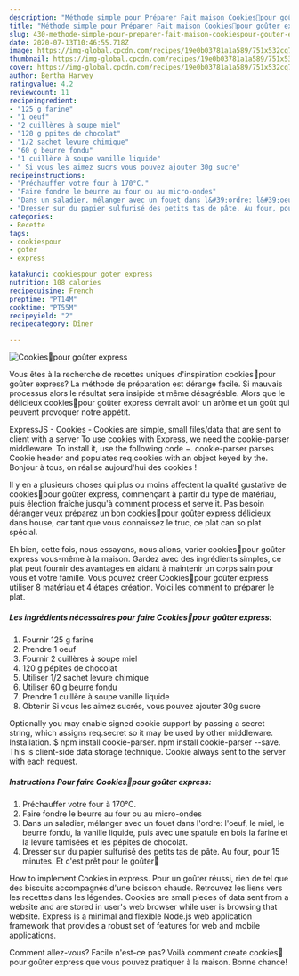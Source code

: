 ```yaml
---
description: "Méthode simple pour Préparer Fait maison Cookies🍪pour goûter express"
title: "Méthode simple pour Préparer Fait maison Cookies🍪pour goûter express"
slug: 430-methode-simple-pour-preparer-fait-maison-cookiespour-gouter-express
date: 2020-07-13T10:46:55.718Z
image: https://img-global.cpcdn.com/recipes/19e0b03781a1a589/751x532cq70/cookies🍪pour-gouter-express-photo-principale-de-la-recette.jpg
thumbnail: https://img-global.cpcdn.com/recipes/19e0b03781a1a589/751x532cq70/cookies🍪pour-gouter-express-photo-principale-de-la-recette.jpg
cover: https://img-global.cpcdn.com/recipes/19e0b03781a1a589/751x532cq70/cookies🍪pour-gouter-express-photo-principale-de-la-recette.jpg
author: Bertha Harvey
ratingvalue: 4.2
reviewcount: 11
recipeingredient:
- "125 g farine"
- "1 oeuf"
- "2 cuillères à soupe miel"
- "120 g ppites de chocolat"
- "1/2 sachet levure chimique"
- "60 g beurre fondu"
- "1 cuillère à soupe vanille liquide"
- " Si vous les aimez sucrs vous pouvez ajouter 30g sucre"
recipeinstructions:
- "Préchauffer votre four à 170°C."
- "Faire fondre le beurre au four ou au micro-ondes"
- "Dans un saladier, mélanger avec un fouet dans l&#39;ordre: l&#39;oeuf, le miel, le beurre fondu, la vanille liquide, puis avec une spatule en bois la farine et la levure tamisées et les pépites de chocolat."
- "Dresser sur du papier sulfurisé des petits tas de pâte. Au four, pour 15 minutes. Et c&#39;est prêt pour le goûter🍪"
categories:
- Recette
tags:
- cookiespour
- goter
- express

katakunci: cookiespour goter express 
nutrition: 108 calories
recipecuisine: French
preptime: "PT14M"
cooktime: "PT55M"
recipeyield: "2"
recipecategory: Dîner

---
```



![Cookies🍪pour goûter express](https://img-global.cpcdn.com/recipes/19e0b03781a1a589/751x532cq70/cookies🍪pour-gouter-express-photo-principale-de-la-recette.jpg)

Vous êtes à la recherche de recettes uniques d'inspiration cookies🍪pour goûter express? La méthode de préparation est dérange facile. Si mauvais processus alors le résultat sera insipide et même désagréable. Alors que le délicieux cookies🍪pour goûter express devrait avoir un arôme et un goût qui peuvent provoquer notre appétit.

ExpressJS - Cookies - Cookies are simple, small files/data that are sent to client with a server To use cookies with Express, we need the cookie-parser middleware. To install it, use the following code −. cookie-parser parses Cookie header and populates req.cookies with an object keyed by the. Bonjour à tous, on réalise aujourd&#39;hui des cookies !

Il y en a plusieurs choses qui plus ou moins affectent la qualité gustative de cookies🍪pour goûter express, commençant à partir du type de matériau, puis élection fraîche jusqu'à comment process et serve it. Pas besoin déranger veux préparez un bon cookies🍪pour goûter express délicieux dans house, car tant que vous connaissez le truc, ce plat can so plat spécial.


Eh bien, cette fois, nous essayons, nous allons, varier cookies🍪pour goûter express vous-même à la maison. Gardez avec des ingrédients simples, ce plat peut fournir des avantages en aidant à maintenir un corps sain pour vous et votre famille. Vous pouvez créer Cookies🍪pour goûter express utiliser 8 matériau et 4 étapes création. Voici les comment to préparer le plat.

<!--inarticleads1-->

##### Les ingrédients nécessaires pour faire Cookies🍪pour goûter express:

1. Fournir 125 g farine
1. Prendre 1 oeuf
1. Fournir 2 cuillères à soupe miel
1.  120 g pépites de chocolat
1. Utiliser 1/2 sachet levure chimique
1. Utiliser 60 g beurre fondu
1. Prendre 1 cuillère à soupe vanille liquide
1. Obtenir  Si vous les aimez sucrés, vous pouvez ajouter 30g sucre


Optionally you may enable signed cookie support by passing a secret string, which assigns req.secret so it may be used by other middleware. Installation. $ npm install cookie-parser. npm install cookie-parser --save. This is client-side data storage technique. Cookie always sent to the server with each request. 

<!--inarticleads2-->

##### Instructions Pour faire Cookies🍪pour goûter express:

1. Préchauffer votre four à 170°C.
1. Faire fondre le beurre au four ou au micro-ondes
1. Dans un saladier, mélanger avec un fouet dans l&#39;ordre: l&#39;oeuf, le miel, le beurre fondu, la vanille liquide, puis avec une spatule en bois la farine et la levure tamisées et les pépites de chocolat.
1. Dresser sur du papier sulfurisé des petits tas de pâte. Au four, pour 15 minutes. Et c&#39;est prêt pour le goûter🍪


How to implement Cookies in express. Pour un goûter réussi, rien de tel que des biscuits accompagnés d&#39;une boisson chaude. Retrouvez les liens vers les recettes dans les légendes. Cookies are small pieces of data sent from a website and are stored in user&#39;s web browser while user is browsing that website. Express is a minimal and flexible Node.js web application framework that provides a robust set of features for web and mobile applications. 


Comment allez-vous? Facile n'est-ce pas? Voilà comment create cookies🍪pour goûter express que vous pouvez pratiquer à la maison. Bonne chance!

